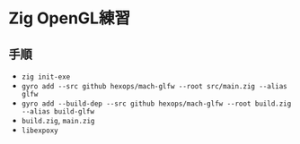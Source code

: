 # Zig OpenGL練習
## 手順

* `zig init-exe`
* `gyro add --src github hexops/mach-glfw --root src/main.zig --alias glfw`
* `gyro add --build-dep --src github hexops/mach-glfw --root build.zig --alias build-glfw`
* `build.zig`, `main.zig`
* `libexpoxy`
